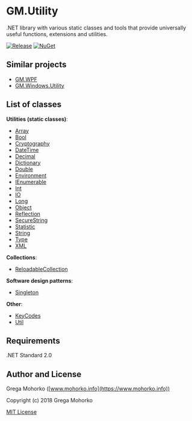 # GM.Utility
.NET library with various static classes and tools that provide universally useful functions, extensions and utilities.

[![Release](https://img.shields.io/github/release/GregaMohorko/GM.Utility.svg?style=flat-square)](https://github.com/GregaMohorko/GM.Utility/releases/latest)
[![NuGet](https://img.shields.io/nuget/v/GM.Utility.svg?style=flat-square)](https://www.nuget.org/packages/GM.Utility)

## Similar projects
- [GM.WPF](https://github.com/GregaMohorko/GM.WPF)
- [GM.Windows.Utility](https://github.com/GregaMohorko/GM.Windows.Utility)

## List of classes

**Utilities (static classes)**:
- [Array](src/GM.Utility/GM.Utility/ArrayUtility.cs)
- [Bool](src/GM.Utility/GM.Utility/BoolUtility.cs)
- [Cryptography](src/GM.Utility/GM.Utility/CryptographyUtility.cs)
- [DateTime](src/GM.Utility/GM.Utility/DateTimeUtility.cs)
- [Decimal](src/GM.Utility/GM.Utility/DecimalUtility.cs)
- [Dictionary](src/GM.Utility/GM.Utility/DictionaryUtility.cs)
- [Double](src/GM.Utility/GM.Utility/DoubleUtility.cs)
- [Environment](src/GM.Utility/GM.Utility/EnvironmentUtility.cs)
- [IEnumerable](src/GM.Utility/GM.Utility/IEnumerableUtility.cs)
- [Int](src/GM.Utility/GM.Utility/IntUtility.cs)
- [IO](src/GM.Utility/GM.Utility/IOUtility.cs)
- [Long](src/GM.Utility/GM.Utility/LongUtility.cs)
- [Object](src/GM.Utility/GM.Utility/ObjectUtility.cs)
- [Reflection](src/GM.Utility/GM.Utility/ReflectionUtility.cs)
- [SecureString](src/GM.Utility/GM.Utility/SecureStringUtility.cs)
- [Statistic](src/GM.Utility/GM.Utility/StatisticUtility.cs)
- [String](src/GM.Utility/GM.Utility/StringUtility.cs)
- [Type](src/GM.Utility/GM.Utility/TypeUtility.cs)
- [XML](src/GM.Utility/GM.Utility/XMLUtility.cs)

**Collections**:
- [ReloadableCollection](src/GM.Utility/GM.Utility/Collections/ReloadableCollection.cs)

**Software design patterns**:
- [Singleton](src/GM.Utility/GM.Utility/Singleton.cs)

**Other**:
- [KeyCodes](src/GM.Utility/GM.Utility/KeyCodes.cs)
- [Util](src/GM.Utility/GM.Utility/Util.cs)

## Requirements
.NET Standard 2.0

## Author and License
Grega Mohorko ([www.mohorko.info](https://www.mohorko.info))

Copyright (c) 2018 Grega Mohorko

[MIT License](./LICENSE)
